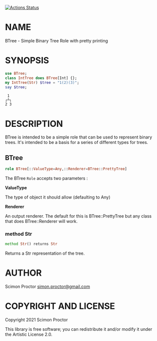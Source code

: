 [![Actions Status](https://github.com/Scimon/raku-BTree/workflows/test/badge.svg)](https://github.com/Scimon/raku-BTree/actions)

NAME
====

BTree - Simple Binary Tree Role with pretty printing

SYNOPSIS
========

```raku
use BTree;
class IntTree does BTree[Int] {};
my IntTree(Str) $tree = "1(2)(3)";
say $tree;
```

     1 
    ┌┴┐
    2 3

DESCRIPTION
===========

BTree is intended to be a simple role that can be used to represent binary trees. It's intended to be a basis for a series of different types for trees. 

BTree
-----

```raku
role BTree[::ValueType=Any,::Renderer=BTree::PrettyTree]
```

The BTree `Role` accepts two parameters : 

**ValueType**

The type of object it should allow (defaulting to Any)

**Renderer**

An output renderer. The default for this is BTree::PrettyTree but any class that does BTree::Renderer will work.

### method Str

```raku
method Str() returns Str
```

Returns a Str representation of the tree.

AUTHOR
======

Scimon Proctor <simon.proctor@gmail.com>

COPYRIGHT AND LICENSE
=====================

Copyright 2021 Scimon Proctor

This library is free software; you can redistribute it and/or modify it under the Artistic License 2.0.

